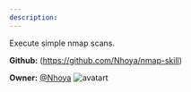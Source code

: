 ```yaml
---
description: 
---
```

Execute simple nmap scans.

**Github:** (https://github.com/Nhoya/nmap-skill)

**Owner:** [@Nhoya](https://github.com/Nhoya) ![avatart](https://avatars1.githubusercontent.com/u/7293260?v=4)

